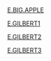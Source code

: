 
[E.BIG.APPLE](http://212.47.238.202/minitel/minitel-loader.html?url=https://raw.githubusercontent.com/xavrr/test/master/PagesVideotex/E.BIG.APPLE)

[E.GILBERT1](http://212.47.238.202/minitel/minitel-loader.html?url=https://raw.githubusercontent.com/xavrr/test/master/PagesVideotex/E.GILBERT1)

[E.GILBERT2](http://212.47.238.202/minitel/minitel-loader.html?url=https://raw.githubusercontent.com/xavrr/test/master/PagesVideotex/E.GILBERT2)

[E.GILBERT3](http://212.47.238.202/minitel/minitel-loader.html?url=https://raw.githubusercontent.com/xavrr/test/master/PagesVideotex/E.GILBERT3)
